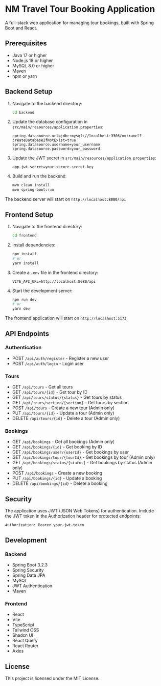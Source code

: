 # NM Travel Tour Booking Application

A full-stack web application for managing tour bookings, built with Spring Boot and React.

## Prerequisites

- Java 17 or higher
- Node.js 18 or higher
- MySQL 8.0 or higher
- Maven
- npm or yarn

## Backend Setup

1. Navigate to the backend directory:
   ```bash
   cd backend
   ```

2. Update the database configuration in `src/main/resources/application.properties`:
   ```properties
   spring.datasource.url=jdbc:mysql://localhost:3306/nmtravel?createDatabaseIfNotExist=true
   spring.datasource.username=your_username
   spring.datasource.password=your_password
   ```

3. Update the JWT secret in `src/main/resources/application.properties`:
   ```properties
   app.jwt.secret=your-secure-secret-key
   ```

4. Build and run the backend:
   ```bash
   mvn clean install
   mvn spring-boot:run
   ```

The backend server will start on `http://localhost:8080/api`

## Frontend Setup

1. Navigate to the frontend directory:
   ```bash
   cd frontend
   ```

2. Install dependencies:
   ```bash
   npm install
   # or
   yarn install
   ```

3. Create a `.env` file in the frontend directory:
   ```env
   VITE_API_URL=http://localhost:8080/api
   ```

4. Start the development server:
   ```bash
   npm run dev
   # or
   yarn dev
   ```

The frontend application will start on `http://localhost:5173`

## API Endpoints

### Authentication
- POST `/api/auth/register` - Register a new user
- POST `/api/auth/login` - Login user

### Tours
- GET `/api/tours` - Get all tours
- GET `/api/tours/{id}` - Get tour by ID
- GET `/api/tours/status/{status}` - Get tours by status
- GET `/api/tours/section/{section}` - Get tours by section
- POST `/api/tours` - Create a new tour (Admin only)
- PUT `/api/tours/{id}` - Update a tour (Admin only)
- DELETE `/api/tours/{id}` - Delete a tour (Admin only)

### Bookings
- GET `/api/bookings` - Get all bookings (Admin only)
- GET `/api/bookings/{id}` - Get booking by ID
- GET `/api/bookings/user/{userId}` - Get bookings by user
- GET `/api/bookings/tour/{tourId}` - Get bookings by tour (Admin only)
- GET `/api/bookings/status/{status}` - Get bookings by status (Admin only)
- POST `/api/bookings` - Create a new booking
- PUT `/api/bookings/{id}` - Update a booking
- DELETE `/api/bookings/{id}` - Delete a booking

## Security

The application uses JWT (JSON Web Tokens) for authentication. Include the JWT token in the Authorization header for protected endpoints:

```
Authorization: Bearer your-jwt-token
```

## Development

### Backend
- Spring Boot 3.2.3
- Spring Security
- Spring Data JPA
- MySQL
- JWT Authentication
- Maven

### Frontend
- React
- Vite
- TypeScript
- Tailwind CSS
- Shadcn UI
- React Query
- React Router
- Axios

## License

This project is licensed under the MIT License. 